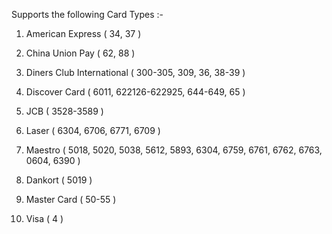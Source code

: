 Supports the following Card Types :- 
1. American Express ( 34, 37 )

2. China Union Pay ( 62, 88 )

3. Diners Club International ( 300-305, 309, 36, 38-39 )

4. Discover Card ( 6011, 622126-622925, 644-649, 65 )

5. JCB ( 3528-3589 )

6. Laser ( 6304, 6706, 6771, 6709 )

7. Maestro ( 5018, 5020, 5038, 5612, 5893, 6304, 6759, 6761, 6762, 6763, 0604, 6390 )

8. Dankort ( 5019 )

9. Master Card ( 50-55 )

10. Visa ( 4 )
